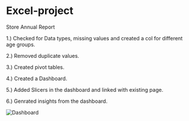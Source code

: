 # Excel-project
Store Annual Report


1.) Checked for Data types, missing values and created a col for different age groups.

2.) Removed duplicate values.

3.) Created pivot tables.

4.) Created a Dashboard.

5.) Added Slicers in the dashboard and linked with existing page.

6.) Genrated insights from the dashboard.








![Dashboard](https://github.com/user-attachments/assets/321ddfe0-9211-4a2f-ac12-edce55d4fb28)
